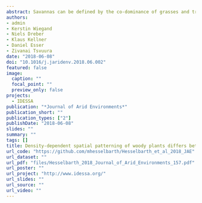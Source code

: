 ```yaml
---
abstract: Savannas can be defined by the co-dominance of grasses and trees. Interactions between these two life forms are relatively well studied, whereas intra-life form interactions among woody plants only attracted recently increased attention. However, the influence of woody plant density is rarely considered. We analysed intra-life form interactions in a semi-arid and a mesic savanna to test for differences between open and dense woody vegetation in relation to large-scale environmental conditions. We applied spatial point pattern analysis to gain a better understanding of processes, such as competition, facilitation and disturbances, affecting the spatial distribution of trees and shrubs. Our results suggest that competition was most pronounced in dense vegetation, whereas facilitation effects were more common in open vegetation. Further, we conclude that factors shaping the spatial patterns differ with scale. At small inter-plant distances, results indicate limited seed dispersal as the most influential factor explaining the spatial distribution of trees and shrubs. However, with increasing inter-plant distances, environmental heterogeneity in the semi-arid savanna and disturbances in the mesic savanna become more important. We conclude that studying intra-life form interactions in savannas should explicitly consider actual woody plant density, especially if different savanna types are compared.
authors:
- admin
- Kerstin Wiegand
- Niels Dreber
- Klaus Kellner
- Daniel Esser
- Zivanai Tsvuura
date: "2018-06-08"
doi: "10.1016/j.jaridenv.2018.06.002"
featured: false
image:
  caption: ""
  focal_point: ""
  preview_only: false
projects: 
  - IDESSA
publication: "*Journal of Arid Environments*"
publication_short: ""
publication_types: ["2"]
publishDate: "2018-06-08"
slides: ""
summary: ""
tags: []
title: Density-dependent spatial patterning of woody plants differs between a semi-arid and a mesic savanna in South Africa
url_code: "https://github.com/mhesselbarth/Hesselbarth_et_al_2018_JAE"
url_dataset: ""
url_pdf: "files/Hesselbarth_2018_Journal_of_Arid_Environments_157.pdf"
url_poster: ""
url_project: "http://www.idessa.org/"
url_slides: ""
url_source: ""
url_video: ""
---
```

